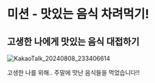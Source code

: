 # 미션 - 맛있는 음식 차려먹기!
## 고생한 나에게 맛있는 음식 대접하기

![KakaoTalk_20240808_233406614](https://github.com/user-attachments/assets/d0b76298-1164-4e25-8eef-91c5a989199a)

고생한 나를 위해.. 주말에 맛난 음식들을 먹었습니다!!
